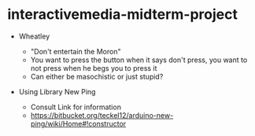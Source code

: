 # interactivemedia-midterm-project

* Wheatley
	* "Don't entertain the Moron"
	* You want to press the button when it says don't press, you want to not press when he begs you to press it
	* Can either be masochistic or just stupid?

* Using Library New Ping
	* Consult Link for information
	* https://bitbucket.org/teckel12/arduino-new-ping/wiki/Home#!constructor